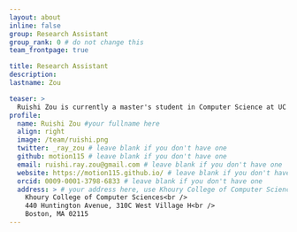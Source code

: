 ```yaml
---
layout: about
inline: false
group: Research Assistant
group_rank: 0 # do not change this
team_frontpage: true

title: Research Assistant
description:
lastname: Zou

teaser: >
  Ruishi Zou is currently a master's student in Computer Science at UC San Diego. His research interests include Human-Computer Interaction and Visualization, specifically in how AI could be engineered to derive alternative representations of information that augment the cognitive process of human information processing.
profile:
  name: Ruishi Zou #your fullname here
  align: right
  image: /team/ruishi.png
  twitter: _ray_zou # leave blank if you don't have one
  github: motion115 # leave blank if you don't have one
  email: ruishi.ray.zou@gmail.com # leave blank if you don't have one
  website: https://motion115.github.io/ # leave blank if you don't have one
  orcid: 0009-0001-3798-6833 # leave blank if you don't have one
  address: > # your address here, use Khoury College of Computer Sciences as the default
    Khoury College of Computer Sciences<br />
    440 Huntington Avenue, 310C West Village H<br />
    Boston, MA 02115
---
```

